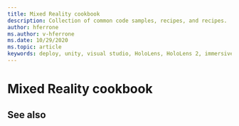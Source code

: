 ```yaml
---
title: Mixed Reality cookbook
description: Collection of common code samples, recipes, and recipes.
author: hferrone
ms.author: v-hferrone
ms.date: 10/29/2020
ms.topic: article
keywords: deploy, unity, visual studio, HoloLens, HoloLens 2, immersive headset
---
```


# Mixed Reality cookbook



## See also

